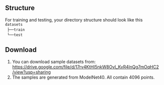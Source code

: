 ## Structure
For training and testing, your directory structure should look like this  
`datasets` <br/>
 `├──train`  <br/>
 `└──test`  <br/>

## Download
1. You can download sample datasets from:   
https://drive.google.com/file/d/17rv4KtHI5nkW8OvI_KvR4lnQg7mOqHC2/view?usp=sharing
2. The samples are generated from ModelNet40. All contain 4096 points.
